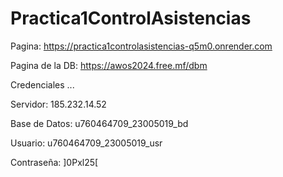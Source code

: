 # Practica1ControlAsistencias

Pagina: https://practica1controlasistencias-q5m0.onrender.com

Pagina de la DB: https://awos2024.free.mf/dbm

Credenciales ...

Servidor: 185.232.14.52

Base de Datos: u760464709_23005019_bd

Usuario: u760464709_23005019_usr

Contraseña: ]0Pxl25[
